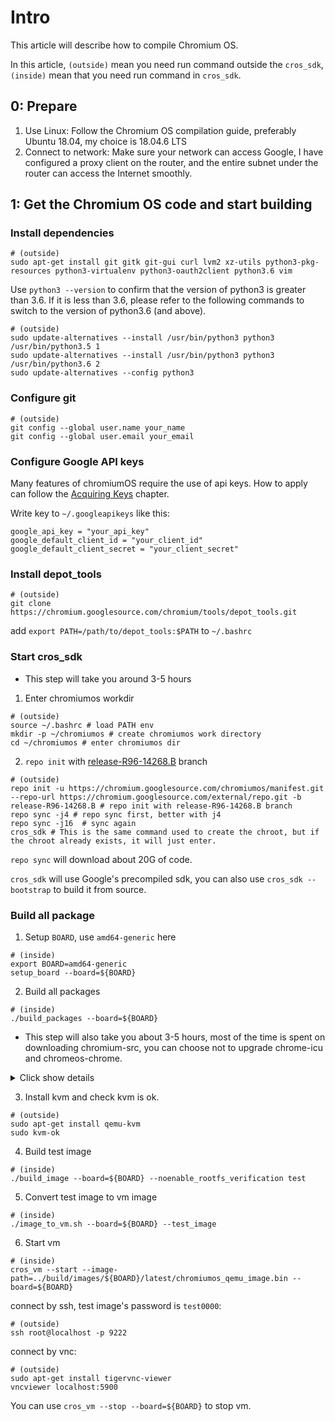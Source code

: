 # Intro

This article will describe how to compile Chromium OS.

In this article, `(outside)` mean you need run command outside the `cros_sdk`, `(inside)` mean that you need run command in `cros_sdk`.

## 0: Prepare

1. Use Linux:
    Follow the Chromium OS compilation guide, preferably Ubuntu 18.04, my choice is 18.04.6 LTS
2. Connect to network:
    Make sure your network can access Google, I have configured a proxy client on the router, and the entire subnet under the router can access the Internet smoothly.

## 1: Get the Chromium OS code and start building

### Install dependencies

``` shell
# (outside)
sudo apt-get install git gitk git-gui curl lvm2 xz-utils python3-pkg-resources python3-virtualenv python3-oauth2client python3.6 vim
```

Use `python3 --version` to confirm that the version of python3 is greater than 3.6. If it is less than 3.6, please refer to the following commands to switch to the version of python3.6 (and above).

``` shell
# (outside)
sudo update-alternatives --install /usr/bin/python3 python3 /usr/bin/python3.5 1
sudo update-alternatives --install /usr/bin/python3 python3 /usr/bin/python3.6 2
sudo update-alternatives --config python3
```

### Configure git

``` shell
# (outside)
git config --global user.name your_name
git config --global user.email your_email
```

### Configure Google API keys

Many features of chromiumOS require the use of api keys. How to apply can follow the [Acquiring Keys](https://www.chromium.org/developers/how-tos/api-keys/) chapter.

Write key to `~/.googleapikeys` like this:
```
google_api_key = "your_api_key"
google_default_client_id = "your_client_id"
google_default_client_secret = "your_client_secret"
```

### Install depot_tools

``` shell
# (outside)
git clone https://chromium.googlesource.com/chromium/tools/depot_tools.git
```
add `export PATH=/path/to/depot_tools:$PATH` to `~/.bashrc`


### Start cros_sdk

* This step will take you around 3-5 hours

1. Enter chromiumos workdir

``` shell
# (outside)
source ~/.bashrc # load PATH env
mkdir -p ~/chromiumos # create chromiumos work directory
cd ~/chromiumos # enter chromiumos dir
```

2. `repo init` with [release-R96-14268.B](https://chromium.googlesource.com/chromiumos/manifest.git/+/refs/heads/release-R96-14268.B) branch

``` shell
# (outside)
repo init -u https://chromium.googlesource.com/chromiumos/manifest.git --repo-url https://chromium.googlesource.com/external/repo.git -b release-R96-14268.B # repo init with release-R96-14268.B branch
repo sync -j4 # repo sync first, better with j4
repo sync -j16  # sync again
cros_sdk # This is the same command used to create the chroot, but if the chroot already exists, it will just enter.
```

`repo sync` will download about 20G of code.

`cros_sdk` will use Google's precompiled sdk, you can also use `cros_sdk --bootstrap` to build it from source.

### Build all package


1. Setup `BOARD`, use `amd64-generic` here

``` shell
# (inside)
export BOARD=amd64-generic
setup_board --board=${BOARD}
```

2. Build all packages
``` shell
# (inside)
./build_packages --board=${BOARD}
```

* This step will also take you about 3-5 hours, most of the time is spent on downloading chromium-src, you can choose not to upgrade chrome-icu and chromeos-chrome.

<details>
  <summary>Click show details</summary>
Check the installed version
``` shell
# (inside)
emerge-${BOARD} --ask chromeos-base/chrome-icu
```

```
Calculating dependencies... done!
[ebuild     U  ] chromeos-base/chrome-icu-96.0.4664.204_rc-r1 [96.0.4657.0_rc-r1] to /build/amd64-generic/
```

``` shell
# (inside)
sudo su
echo ">=chromeos-base/chrome-icu-96.0.4657.0_rc-r1"  >> /build/amd64-generic/etc/portage/package.mask
echo ">=chromeos-base/chromeos-chrome-96.0.4657.0_rc-r1"  >> /build/amd64-generic/etc/portage/package.mask
exit
./build_packages --board=${BOARD}
```
</details>

3. Install kvm and check kvm is ok.

``` shell
# (outside)
sudo apt-get install qemu-kvm
sudo kvm-ok
```

4. Build test image

``` shell
# (inside)
./build_image --board=${BOARD} --noenable_rootfs_verification test
```

5. Convert test image to vm image

``` shell
# (inside)
./image_to_vm.sh --board=${BOARD} --test_image
```

6. Start vm

``` shell
# (inside)
cros_vm --start --image-path=../build/images/${BOARD}/latest/chromiumos_qemu_image.bin --board=${BOARD}
```

connect by ssh, test image's password is `test0000`: 
``` shell
# (outside)
ssh root@localhost -p 9222
```
 
connect by vnc:
``` shell
# (outside)
sudo apt-get install tigervnc-viewer
vncviewer localhost:5900
```

You can use `cros_vm --stop --board=${BOARD}` to stop vm.

